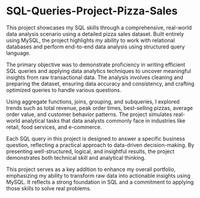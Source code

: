 # SQL-Queries-Project-Pizza-Sales
This project showcases my SQL skills through a comprehensive, real-world data analysis scenario using a detailed pizza sales dataset. Built entirely using MySQL, the project highlights my ability to work with relational databases and perform end-to-end data analysis using structured query language.

The primary objective was to demonstrate proficiency in writing efficient SQL queries and applying data analytics techniques to uncover meaningful insights from raw transactional data. The analysis involves cleaning and preparing the dataset, ensuring data accuracy and consistency, and crafting optimized queries to handle various questions.

Using aggregate functions, joins, grouping, and subqueries, I explored trends such as total revenue, peak order times, best-selling pizzas, average order value, and customer behavior patterns. The project simulates real-world analytical tasks that data analysts commonly face in industries like retail, food services, and e-commerce.

Each SQL query in this project is designed to answer a specific business question, reflecting a practical approach to data-driven decision-making. By presenting well-structured, logical, and insightful results, the project demonstrates both technical skill and analytical thinking.

This project serves as a key addition to enhance my overall portfolio, emphasizing my ability to transform raw data into actionable insights using MySQL. It reflects a strong foundation in SQL and a commitment to applying those skills to solve real problems.

